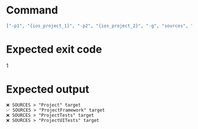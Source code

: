 # Command
```json
["-p1", "{ios_project_1}", "-p2", "{ios_project_2}", "-g", "sources", "-f", "console"]
```

# Expected exit code
1

# Expected output
```
❌ SOURCES > "Project" target
✅ SOURCES > "ProjectFramework" target
❌ SOURCES > "ProjectTests" target
❌ SOURCES > "ProjectUITests" target


```
